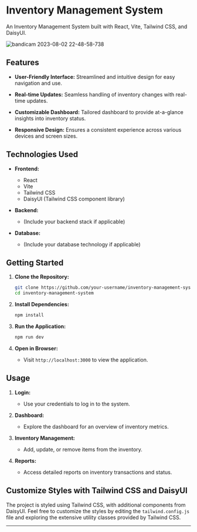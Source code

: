 # Inventory Management System

An Inventory Management System built with React, Vite, Tailwind CSS, and DaisyUI.


![bandicam 2023-08-02 22-48-58-738](https://github.com/iamdpunkr1/invent_mgmt/assets/65856604/9dae5401-ea69-4d85-911c-b95c2a7a2fb4)

## Features

- **User-Friendly Interface:** Streamlined and intuitive design for easy navigation and use.
  
- **Real-time Updates:** Seamless handling of inventory changes with real-time updates.

- **Customizable Dashboard:** Tailored dashboard to provide at-a-glance insights into inventory status.

- **Responsive Design:** Ensures a consistent experience across various devices and screen sizes.

## Technologies Used

- **Frontend:**
  - React
  - Vite
  - Tailwind CSS
  - DaisyUI (Tailwind CSS component library)

- **Backend:**
  - (Include your backend stack if applicable)

- **Database:**
  - (Include your database technology if applicable)

## Getting Started

1. **Clone the Repository:**
    ```bash
    git clone https://github.com/your-username/inventory-management-system.git
    cd inventory-management-system
    ```

2. **Install Dependencies:**
    ```bash
    npm install
    ```

3. **Run the Application:**
    ```bash
    npm run dev
    ```

4. **Open in Browser:**
   - Visit `http://localhost:3000` to view the application.

## Usage

1. **Login:**
   - Use your credentials to log in to the system.

2. **Dashboard:**
   - Explore the dashboard for an overview of inventory metrics.

3. **Inventory Management:**
   - Add, update, or remove items from the inventory.

4. **Reports:**
   - Access detailed reports on inventory transactions and status.

## Customize Styles with Tailwind CSS and DaisyUI

The project is styled using Tailwind CSS, with additional components from DaisyUI. Feel free to customize the styles by editing the `tailwind.config.js` file and exploring the extensive utility classes provided by Tailwind CSS.


---



